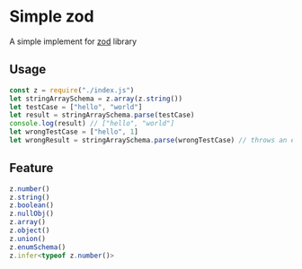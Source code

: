 # Simple zod

A simple implement for [zod](https://github.com/colinhacks/zod) library

## Usage

```js
const z = require("./index.js")
let stringArraySchema = z.array(z.string())
let testCase = ["hello", "world"]
let result = stringArraySchema.parse(testCase)
console.log(result) // ["hello", "world"]
let wrongTestCase = ["hello", 1]
let wrongResult = stringArraySchema.parse(wrongTestCase) // throws an error
```

## Feature

```ts
z.number()
z.string()
z.boolean()
z.nullObj()
z.array()
z.object()
z.union()
z.enumSchema()
z.infer<typeof z.number()>
```
